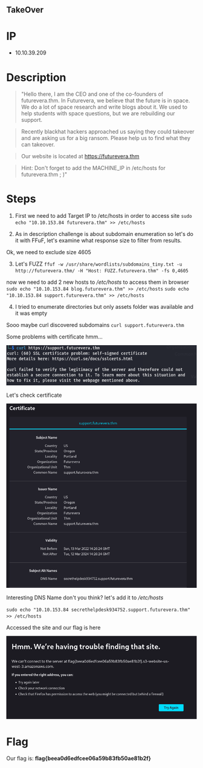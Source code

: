 ## TakeOver
# IP
- 10.10.39.209
# Description

>"Hello there,
>I am the CEO and one of the co-founders of futurevera.thm. In Futurevera, we believe that the future is in space. We do a lot of space research and write blogs about it. We used to help students with space questions, but we are rebuilding our support.

>Recently blackhat hackers approached us saying they could takeover and are asking us for a big ransom. Please help us to find what they can takeover.

>Our website is located at https://futurevera.thm

>Hint: Don't forget to add the MACHINE_IP in /etc/hosts for futurevera.thm ; )"

# Steps

1. First we need to add Target IP to /etc/hosts in order to access site
`sudo echo "10.10.153.84 futurevera.thm" >> /etc/hosts`

2. As in description challenge is about subdomain enumeration so let's do it with FFuF, let's examine what response size to filter from results.

Ok, we need to exclude size 4605

3. Let's FUZZ
`ffuf -w /usr/share/wordlists/subdomains_tiny.txt -u http://futurevera.thm/ -H "Host: FUZZ.futurevera.thm" -fs 0,4605`


now we need to add 2 new hosts to */etc/hosts* to access them in browser
`sudo echo "10.10.153.84 blog.futurevera.thm" >> /etc/hosts`
`sudo echo "10.10.153.84 support.futurevera.thm" >> /etc/hosts`

4. I tried to enumerate directories but only assets folder was available and it was empty

Sooo maybe curl discovered subdomains
`curl support.futurevera.thm`

Some problems with certificate hmm...

![alt text](image-5.png)

Let's check certificate

![alt text](image-6.png)

Interesting DNS Name don't you think?
let's add it to */etc/hosts*

`sudo echo "10.10.153.84 secrethelpdesk934752.support.futurevera.thm" >> /etc/hosts`

Accessed the site and our flag is here 

![alt text](image-7.png)

# Flag

Our flag is: **flag{beea0d6edfcee06a59b83fb50ae81b2f}**